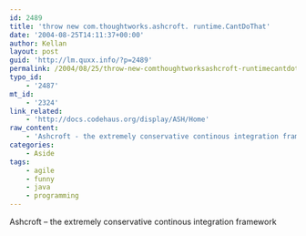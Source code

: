```yaml
---
id: 2489
title: 'throw new com.thoughtworks.ashcroft. runtime.CantDoThat'
date: '2004-08-25T14:11:37+00:00'
author: Kellan
layout: post
guid: 'http://lm.quxx.info/?p=2489'
permalink: /2004/08/25/throw-new-comthoughtworksashcroft-runtimecantdothat/
typo_id:
    - '2487'
mt_id:
    - '2324'
link_related:
    - 'http://docs.codehaus.org/display/ASH/Home'
raw_content:
    - 'Ashcroft - the extremely conservative continous integration framework'
categories:
    - Aside
tags:
    - agile
    - funny
    - java
    - programming
---
```


Ashcroft – the extremely conservative continous integration framework